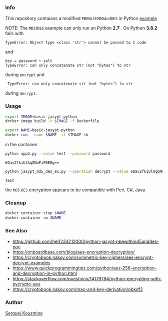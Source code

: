 ### Info

This repository contaians a modified `PBEWithMD5AndDES` in Python [example](https://github.com/lemonprogis/python-jasypt)

NOTE: The `MD5`/`DES` example can only run on Python __2.7__ . 
On  Python __3.8.2__ fails with

```text
TypeError: Object type <class 'str'> cannot be passed to C code
```
and 
```text
key = password + salt
TypeError: can only concatenate str (not "bytes") to str
```
during `encrypt`
and 

```text
 TypeError: can only concatenate str (not "bytes") to str
```

during `decrypt`.

### Usage

```sh
export IMAGE=basic-jasypt-python
docker image build -t $IMAGE -f Dockerfile  .
```
```sh
export NAME=basic-jasypt-python
docker run --name $NAME -it $IMAGE sh
```

in the container
```sh
python app3.py --value test --password password
```
```text
6QavZfkiUlAqQNmFiP0E0g==
```
```sh
python jasypt_md5_des_ex.py --operation decrypt --value 6QavZfkiUlAqQNmFiP0E0g== --password password
```
```text
test
```
the `MD5` `DES` encryption appears to be compatible with Perl, C#, Java

### Cleanup
```sh
docker container stop $NAME
docker container rm $NAME
```
### See Also 

  * https://github.com/hei1233212000/python-jasypt-pbewithmd5anddes-poc
  * https://onboardbase.com/blog/aes-encryption-decryption/ 
  * https://cryptobook.nakov.com/symmetric-key-ciphers/aes-encrypt-decrypt-examples
  * https://www.quickprogrammingtips.com/python/aes-256-encryption-and-decryption-in-python.html
  * https://stackoverflow.com/questions/14179784/python-encrypting-with-pycrypto-aes
  * https://cryptobook.nakov.com/mac-and-key-derivation/pbkdf2

### Author
[Serguei Kouzmine](kouzmine_serguei@yahoo.com)
